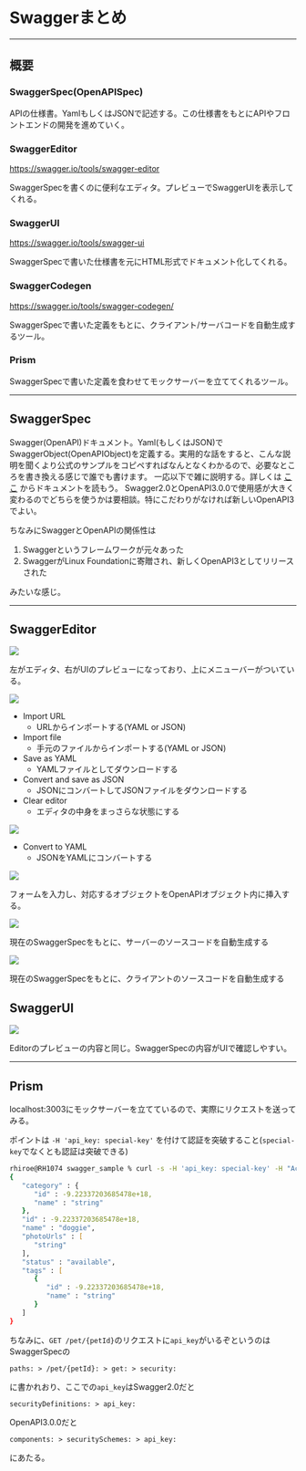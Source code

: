 # Swaggerまとめ

---

## 概要

### SwaggerSpec(OpenAPISpec)

APIの仕様書。YamlもしくはJSONで記述する。この仕様書をもとにAPIやフロントエンドの開発を進めていく。

### SwaggerEditor

https://swagger.io/tools/swagger-editor

SwaggerSpecを書くのに便利なエディタ。プレビューでSwaggerUIを表示してくれる。

### SwaggerUI

https://swagger.io/tools/swagger-ui

SwaggerSpecで書いた仕様書を元にHTML形式でドキュメント化してくれる。

### SwaggerCodegen

https://swagger.io/tools/swagger-codegen/

SwaggerSpecで書いた定義をもとに、クライアント/サーバコードを自動生成するツール。

### Prism

SwaggerSpecで書いた定義を食わせてモックサーバーを立ててくれるツール。

---

## SwaggerSpec

Swagger(OpenAPI)ドキュメント。Yaml(もしくはJSON)でSwaggerObject(OpenAPIObject)を定義する。実用的な話をすると、こんな説明を聞くより公式のサンプルをコピペすればなんとなくわかるので、必要なところを書き換える感じで誰でも書けます。
一応以下で雑に説明する。詳しくは [ここ](https://github.com/OAI/OpenAPI-Specification/tree/main/versions) からドキュメントを読もう。
Swagger2.0とOpenAPI3.0.0で使用感が大きく変わるのでどちらを使うかは要相談。特にこだわりがなければ新しいOpenAPI3でよい。

ちなみにSwaggerとOpenAPIの関係性は

1. Swaggerというフレームワークが元々あった
2. SwaggerがLinux Foundationに寄贈され、新しくOpenAPI3としてリリースされた

みたいな感じ。

---

## SwaggerEditor

![](captures/1.png)

左がエディタ、右がUIのプレビューになっており、上にメニューバーがついている。

![](captures/2.png)

- Import URL
  - URLからインポートする(YAML or JSON)
- Import file
  - 手元のファイルからインポートする(YAML or JSON)
- Save as YAML
  - YAMLファイルとしてダウンロードする
- Convert and save as JSON
  - JSONにコンバートしてJSONファイルをダウンロードする
- Clear editor
  - エディタの中身をまっさらな状態にする

![](captures/3.png)

- Convert to YAML
  - JSONをYAMLにコンバートする

![](captures/4.png)

フォームを入力し、対応するオブジェクトをOpenAPIオブジェクト内に挿入する。

![](captures/5.png)

現在のSwaggerSpecをもとに、サーバーのソースコードを自動生成する

![](captures/6.png)

現在のSwaggerSpecをもとに、クライアントのソースコードを自動生成する

## SwaggerUI

![](captures/7.png)

Editorのプレビューの内容と同じ。SwaggerSpecの内容がUIで確認しやすい。

---

## Prism

localhost:3003にモックサーバーを立てているので、実際にリクエストを送ってみる。

ポイントは `-H 'api_key: special-key'` を付けて認証を突破すること(`special-key`でなくとも認証は突破できる)


```zsh
rhiroe@RH1074 swagger_sample % curl -s -H 'api_key: special-key' -H "Accept: Application/json" localhost:3003/pet/0 | json_pp
{
   "category" : {
      "id" : -9.22337203685478e+18,
      "name" : "string"
   },
   "id" : -9.22337203685478e+18,
   "name" : "doggie",
   "photoUrls" : [
      "string"
   ],
   "status" : "available",
   "tags" : [
      {
         "id" : -9.22337203685478e+18,
         "name" : "string"
      }
   ]
}
```

ちなみに、`GET /pet/{petId}`のリクエストに`api_key`がいるぞというのはSwaggerSpecの
```
paths: > /pet/{petId}: > get: > security:
```
に書かれおり、ここでの`api_key`はSwagger2.0だと

```
securityDefinitions: > api_key:
```
OpenAPI3.0.0だと
```
components: > securitySchemes: > api_key:
```
にあたる。
